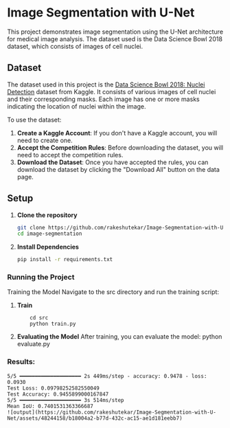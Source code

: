# Image Segmentation with U-Net

This project demonstrates image segmentation using the U-Net architecture for medical image analysis. The dataset used is the Data Science Bowl 2018 dataset, which consists of images of cell nuclei.

## Dataset

The dataset used in this project is the [Data Science Bowl 2018: Nuclei Detection](https://www.kaggle.com/competitions/data-science-bowl-2018/data) dataset from Kaggle. It consists of various images of cell nuclei and their corresponding masks. Each image has one or more masks indicating the location of nuclei within the image. 

To use the dataset:
1. **Create a Kaggle Account**: If you don't have a Kaggle account, you will need to create one.
2. **Accept the Competition Rules**: Before downloading the dataset, you will need to accept the competition rules.
3. **Download the Dataset**: Once you have accepted the rules, you can download the dataset by clicking the "Download All" button on the data page.

## Setup

1. **Clone the repository**

   ```bash
   git clone https://github.com/rakeshutekar/Image-Segmentation-with-U-Netification.git
   cd image-segmentation
2. **Install Dependencies**
    ```bash
    pip install -r requirements.txt

### Running the Project

Training the Model
Navigate to the src directory and run the training script:
1. **Train**
   ```
       cd src
       python train.py

2. **Evaluating the Model**
After training, you can evaluate the model:
python evaluate.py

### Results:
```
5/5 ━━━━━━━━━━━━━━━━━━━━ 2s 449ms/step - accuracy: 0.9478 - loss: 0.0930
Test Loss: 0.09798252582550049
Test Accuracy: 0.9455899000167847
5/5 ━━━━━━━━━━━━━━━━━━━━ 3s 514ms/step
Mean IoU: 0.7401531363366687
![output](https://github.com/rakeshutekar/Image-Segmentation-with-U-Net/assets/48244158/b18004a2-b77d-432c-ac15-ae1d181eebb7)

